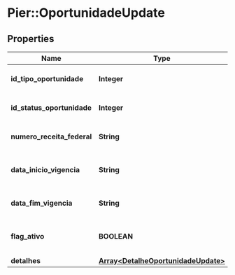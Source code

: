 # Pier::OportunidadeUpdate

## Properties
Name | Type | Description | Notes
------------ | ------------- | ------------- | -------------
**id_tipo_oportunidade** | **Integer** | C\u00C3\u00B3digo identificador do tipo oportunidade | 
**id_status_oportunidade** | **Integer** | C\u00C3\u00B3digo identificador do status oportunidade | 
**numero_receita_federal** | **String** | N\u00C3\u00BAmero receita federal do cliente | 
**data_inicio_vigencia** | **String** | In\u00C3\u00ADcio da vig\u00C3\u00AAncia da oportunidade | 
**data_fim_vigencia** | **String** | Fim da vig\u00C3\u00AAncia da oportunidade | 
**flag_ativo** | **BOOLEAN** | Atributo que indica se a oportunidade est\u00C3\u00A1 ativa | 
**detalhes** | [**Array&lt;DetalheOportunidadeUpdate&gt;**](DetalheOportunidadeUpdate.md) | Lista de detalhes | 



